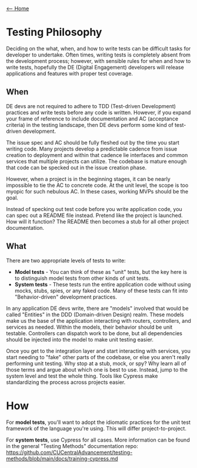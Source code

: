 [<-- Home](/readme.md)

# Testing Philosophy

Deciding on the what, when, and how to write tests can be difficult tasks for developer to 
undertake. Often times, writing tests is completely absent from the development process; 
however, with sensible rules for when and how to write tests, hopefully the DE 
(Digital Engagement) developers will release applications and features with proper test coverage.

## When

DE devs are not required to adhere to TDD (Test-driven Development) practices and write tests
before any code is written. However, if you expand your frame of reference to include 
documentation and AC (acceptance criteria) in the testing landscape, then DE devs perform some 
kind of test-driven development.

The issue spec and AC should be fully fleshed out by the time you start writing code. Many
projects develop a predictable cadence from issue creation to deployment and within that 
cadence lie interfaces and common services that multiple projects can utilize. The codebase
is mature enough that code can be specked out in the issue creation phase.

However, when a project is in the beginning stages, it can be nearly impossible to tie the 
AC to concrete code. At the unit level, the scope is too myopic for such nebulous AC. 
In these cases, working MVPs should be the goal.

Instead of specking out test code before you write application code, you can spec out a 
README file instead. Pretend like the project is launched. How will it function? The README
then becomes a stub for all other project documentation.

## What

There are two appropriate levels of tests to write:

- **Model tests** - You can think of these as "unit" tests, but the key here is to distinguish
  model tests from other kinds of unit tests. 
- **System tests** - These tests run the entire application code without using mocks, stubs, 
  spies, or any faked code. Many of these tests can fit into "Behavior-driven" development
  practices.
  
In any application DE devs write, there are "models" involved that would be called "Entities"
in the DDD (Domain-driven Design) realm. These models make us the base of the application
interacting with routers, controllers, and services as needed. Within the models, their
behavior should be unit testable. Controllers can dispatch work to be done, but all 
dependencies should be injected into the model to make unit testing easier.

Once you get to the integration layer and start interacting with services, you start needing
to "fake" other parts of the codebase, or else you aren't really performing unit testing. Why
stop at a stub, mock, or spy? Why learn all of those terms and argue about which one is best
to use. Instead, jump to the system level and test the whole thing. Tools like Cypress make
standardizing the process across projects easier.

# How

For **model tests**, you'll want to adopt the idiomatic practices for the unit test framework
of the language you're using. This will differ project-to-project.

For **system tests**, use Cypress for all cases. More information can be found in the general
"Testing Methods" documentation repo:
https://github.com/CUCentralAdvancement/testing-methods/blob/main/docs/training-cypress.md

